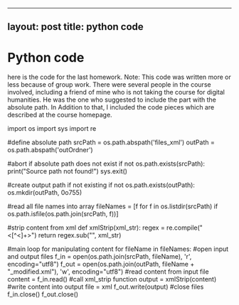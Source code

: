 ---
layout: post
title: python code
----


# Python code

here is the code for the last homework.
Note: This code was written more or less because of group work. There were several people in the course involved, including
a friend of mine who is not taking the course for digital humanities. He was the one who suggested to include the part with the absolute
path.
In Addition to that, I included the code pieces which are described at the course homepage.


import os
import sys
import re


#define absolute path
srcPath = os.path.abspath('files_xml')
outPath = os.path.abspath('outOrdner')

#abort if absolute path does not exist
if not os.path.exists(srcPath):
    print("Source path not found!")
    sys.exit()

#create output path if not existing
if not os.path.exists(outPath):
    os.mkdir(outPath, 0o755)

#read all file names into array
fileNames = [f for f in os.listdir(srcPath) if os.path.isfile(os.path.join(srcPath, f))]

#strip content from xml
def xmlStrip(xml_str):
    regex = re.compile("<[^<]+>")
    return regex.sub("", xml_str)

#main loop for manipulating content
for fileName in fileNames:
    #open input and output files
    f_in = open(os.path.join(srcPath, fileName), 'r', encoding="utf8")
    f_out = open(os.path.join(outPath, fileName + "_modified.xml"), 'w', encoding="utf8")
    #read content from input file
    content = f_in.read()
    #call xml_strip function
    output = xmlStrip(content)
    #write content into output file = xml
    f_out.write(output)
    #close files
    f_in.close()
    f_out.close()
